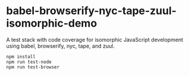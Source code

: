 # babel-browserify-nyc-tape-zuul-isomorphic-demo

A test stack with code coverage for isomorphic JavaScript development using babel, browserify, nyc, tape, and zuul.

```shell
npm install
npm run test-node
npm run test-browser
```

